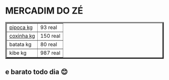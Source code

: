 <!DOCTYPE html>
<html lang="en">
<head>
    <meta charset="UTF-8">
    <meta name="viewport" content="width=device-width, initial-scale=1.0">
    <title>Document</title>
</head>
<body>
<h1>MERCADIM DO ZÉ</h1>
<table border="4">
    <tr><td><a href="https://panelinha.com.br/receita/pipoca">pipoca kg</a></td><td>93 real</td></tr>        
    <tr><td><a href="https://receitas.globo.com/tipos-de-prato/paes-e-salgados/coxinha-de-frango-rapida-e-facil-516e06b04d38851e2100005c.ghtml">coxinha kg</a> </td><td>150 real</td></tr>
    <tr><td>batata kg</td><td>80 real</td></tr>
    <tr><td>kibe kg</td><td> 987 real</td></tr>
</table>
<h2>e barato todo dia 😊</h2>
</body>
</html>
